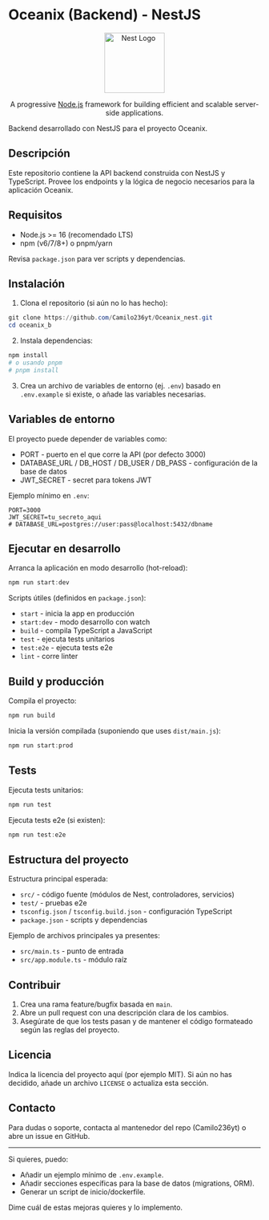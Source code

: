 # Oceanix (Backend) - NestJS

<p align="center">
  <a href="http://nestjs.com/" target="blank"><img src="https://nestjs.com/img/logo-small.svg" width="120" alt="Nest Logo" /></a>
</p>

[circleci-image]: https://img.shields.io/circleci/build/github/nestjs/nest/master?token=abc123def456
[circleci-url]: https://circleci.com/gh/nestjs/nest

  <p align="center">A progressive <a href="http://nodejs.org" target="_blank">Node.js</a> framework for building efficient and scalable server-side applications.</p>

Backend desarrollado con NestJS para el proyecto Oceanix.

## Descripción

Este repositorio contiene la API backend construida con NestJS y TypeScript. Provee los endpoints y la lógica de negocio necesarios para la aplicación Oceanix.

## Requisitos

- Node.js >= 16 (recomendado LTS)
- npm (v6/7/8+) o pnpm/yarn

Revisa `package.json` para ver scripts y dependencias.

## Instalación

1. Clona el repositorio (si aún no lo has hecho):

```powershell
git clone https://github.com/Camilo236yt/Oceanix_nest.git
cd oceanix_b
```

2. Instala dependencias:

```powershell
npm install
# o usando pnpm
# pnpm install
```

3. Crea un archivo de variables de entorno (ej. `.env`) basado en `.env.example` si existe, o añade las variables necesarias.

## Variables de entorno

El proyecto puede depender de variables como:

- PORT - puerto en el que corre la API (por defecto 3000)
- DATABASE_URL / DB_HOST / DB_USER / DB_PASS - configuración de la base de datos
- JWT_SECRET - secret para tokens JWT

Ejemplo mínimo en `.env`:

```text
PORT=3000
JWT_SECRET=tu_secreto_aqui
# DATABASE_URL=postgres://user:pass@localhost:5432/dbname
```

## Ejecutar en desarrollo

Arranca la aplicación en modo desarrollo (hot-reload):

```powershell
npm run start:dev
```

Scripts útiles (definidos en `package.json`):

- `start` - inicia la app en producción
- `start:dev` - modo desarrollo con watch
- `build` - compila TypeScript a JavaScript
- `test` - ejecuta tests unitarios
- `test:e2e` - ejecuta tests e2e
- `lint` - corre linter

## Build y producción

Compila el proyecto:

```powershell
npm run build
```

Inicia la versión compilada (suponiendo que uses `dist/main.js`):

```powershell
npm run start:prod
```

## Tests

Ejecuta tests unitarios:

```powershell
npm run test
```

Ejecuta tests e2e (si existen):

```powershell
npm run test:e2e
```

## Estructura del proyecto

Estructura principal esperada:

- `src/` - código fuente (módulos de Nest, controladores, servicios)
- `test/` - pruebas e2e
- `tsconfig.json` / `tsconfig.build.json` - configuración TypeScript
- `package.json` - scripts y dependencias

Ejemplo de archivos principales ya presentes:

- `src/main.ts` - punto de entrada
- `src/app.module.ts` - módulo raíz

## Contribuir

1. Crea una rama feature/bugfix basada en `main`.
2. Abre un pull request con una descripción clara de los cambios.
3. Asegúrate de que los tests pasan y de mantener el código formateado según las reglas del proyecto.

## Licencia

Indica la licencia del proyecto aquí (por ejemplo MIT). Si aún no has decidido, añade un archivo `LICENSE` o actualiza esta sección.

## Contacto

Para dudas o soporte, contacta al mantenedor del repo (Camilo236yt) o abre un issue en GitHub.

---

Si quieres, puedo:

- Añadir un ejemplo mínimo de `.env.example`.
- Añadir secciones específicas para la base de datos (migrations, ORM).
- Generar un script de inicio/dockerfile.

Dime cuál de estas mejoras quieres y lo implemento.


